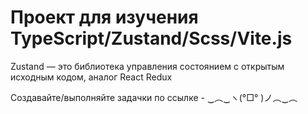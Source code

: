 # Проект для изучения TypeScript/Zustand/Scss/Vite.js

Zustand — это библиотека управления состоянием с открытым исходным кодом, аналог React Redux

Создавайте/выполняйте задачки по ссылке - 
    ‿︵‿ヽ(°□° )ノ︵‿︵



